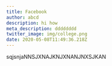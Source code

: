 ```yaml
---
title: Facebook
author: abcd
description: hi how
meta_description: dddddddd
twitter_image: img/college.png
date: 2020-05-08T11:49:36.218Z
---
```

sqjsnjaNNSJXNAJKNJXNANJNXSJKAN
